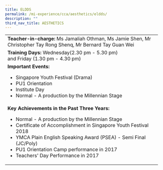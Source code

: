 ```yaml
---
title: ELDDS
permalink: /mi-experience/cca/aesthetics/eldds/
description: ""
third_nav_title: AESTHETICS
---
```

<table border="0" cellspacing="0" cellpadding="0">
<tbody>
<tr>
<td width="616"><strong>Teacher-in-charge:&nbsp;</strong>Ms Jamaliah Othman, Ms Jamie Shen, Mr Christopher Tay Rong Shenq, Mr Bernard Tay Guan Wei</td>
</tr>
<tr>
<td width="616"><strong>Training Days:</strong> Wednesday(2.30 pm - 5.30 pm) and&nbsp;Friday&nbsp;(1.30 pm - 4.30 pm)</td>
</tr>
<tr>
<td width="616"><strong>Important Events:</strong><br>
<ul>
<li>Singapore Youth Festival (Drama)</li>
<li>PU1 Orientation</li>
<li>Institute Day</li>
<li>Normal - A production by the Millennian Stage</li>
</ul>
</td>
</tr>
<tr>
<td width="616"><strong>Key Achievements in the Past Three Years:</strong><br>
<ul>
<li>Normal - A production by the Millennian Stage</li>
<li>Certificate of Accomplishment in Singapore Youth Festival 2018</li>
<li>YMCA Plain English Speaking Award (PSEA) - Semi Final (JC/Poly)</li>
<li>PU1 Orientation Camp performance in 2017</li>
<li>Teachers' Day Performance in 2017</li>
</ul>
</td>
</tr>
</tbody>
</table>